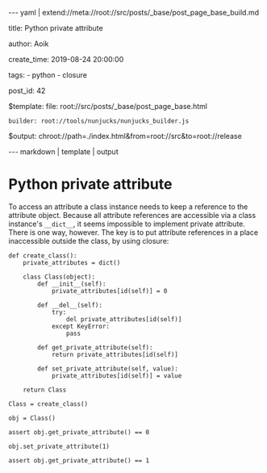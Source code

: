 --- yaml | extend://meta://root://src/posts/_base/post_page_base_build.md

title: Python private attribute

author: Aoik

create_time: 2019-08-24 20:00:00

tags:
    - python
    - closure

post_id: 42

$template:
    file: root://src/posts/_base/post_page_base.html

    builder: root://tools/nunjucks/nunjucks_builder.js

$output: chroot://path=./index.html&from=root://src&to=root://release

--- markdown | template | output
# Python private attribute
To access an attribute a class instance needs to keep a reference to the
attribute object. Because all attribute references are accessible via a class
instance's `__dict__`, it seems impossible to implement private attribute.
There is one way, however. The key is to put attribute references in a place
inaccessible outside the class, by using closure:
```
def create_class():
    private_attributes = dict()

    class Class(object):
        def __init__(self):
            private_attributes[id(self)] = 0

        def __del__(self):
            try:
                del private_attributes[id(self)]
            except KeyError:
                pass

        def get_private_attribute(self):
            return private_attributes[id(self)]

        def set_private_attribute(self, value):
            private_attributes[id(self)] = value

    return Class

Class = create_class()

obj = Class()

assert obj.get_private_attribute() == 0

obj.set_private_attribute(1)

assert obj.get_private_attribute() == 1
```
